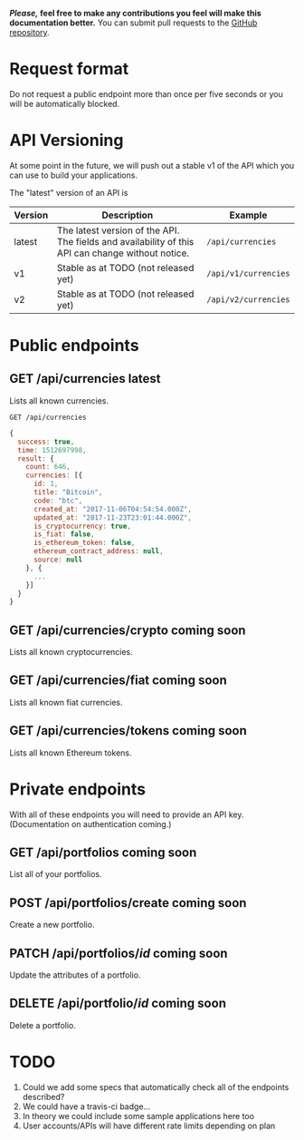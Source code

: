 **_Please,_ feel free to make any contributions you feel will make this documentation better.** You can submit pull requests to the [GitHub repository](https://github.com/cryptfolio1/api/).

# Request format

Do not request a public endpoint more than once per five seconds or you will be automatically blocked.

# API Versioning

At some point in the future, we will push out a stable v1 of the API which you can use to build your applications.

The "latest" version of an API is 

| Version | Description | Example |
|---------|-------------|---------|
| latest  | The latest version of the API. The fields and availability of this API can change without notice. | `/api/currencies` |
| v1  | Stable as at TODO (not released yet) | `/api/v1/currencies` |
| v2  | Stable as at TODO (not released yet) | `/api/v2/currencies` |

# Public endpoints

## GET /api/currencies <span class="latest">latest</span>

Lists all known currencies.

```
GET /api/currencies
```

```js
{
  success: true,
  time: 1512697998,
  result: {
    count: 646,
    currencies: [{
      id: 1,
      title: "Bitcoin",
      code: "btc",
      created_at: "2017-11-06T04:54:54.000Z",
      updated_at: "2017-11-23T23:01:44.000Z",
      is_cryptocurrency: true,
      is_fiat: false,
      is_ethereum_token: false,
      ethereum_contract_address: null,
      source: null
    }, {
      ...
    }]
  }
}
```

## GET /api/currencies/crypto <span class="coming">coming soon</span>

Lists all known cryptocurrencies.

## GET /api/currencies/fiat <span class="coming">coming soon</span>

Lists all known fiat currencies.

## GET /api/currencies/tokens <span class="coming">coming soon</span>

Lists all known Ethereum tokens.

# Private endpoints

With all of these endpoints you will need to provide an API key. (Documentation on authentication coming.)

## GET /api/portfolios <span class="coming">coming soon</span>

List all of your portfolios.

## POST /api/portfolios/create <span class="coming">coming soon</span>

Create a new portfolio.

## PATCH /api/portfolios/_id_ <span class="coming">coming soon</span>

Update the attributes of a portfolio.

## DELETE /api/portfolio/_id_ <span class="coming">coming soon</span>

Delete a portfolio. 

# TODO

1. Could we add some specs that automatically check all of the endpoints described?
1. We could have a travis-ci badge...
1. In theory we could include some sample applications here too
1. User accounts/APIs will have different rate limits depending on plan
